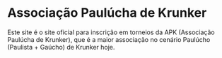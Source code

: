 # Associação Paulúcha de Krunker

Este site é o site oficial para inscrição em torneios
da APK (Associação Paulúcha de Krunker), que é a maior
associação no cenário Paulúcho (Paulista + Gaúcho) de 
Krunker hoje. 